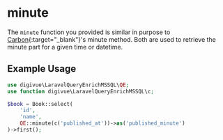# minute

The `minute` function you provided is similar in purpose to [Carbon](https://carbon.nesbot.com/){:target="_blank"}'s
minute method. Both are used to retrieve the minute part for a given time or datetime.

## Example Usage

```php
use digivue\LaravelQueryEnrichMSSQL\QE;
use function digivue\LaravelQueryEnrichMSSQL\c;

$book = Book::select(
    'id',
    'name',
    QE::minute(c('published_at'))->as('published_minute')
)->first();
```